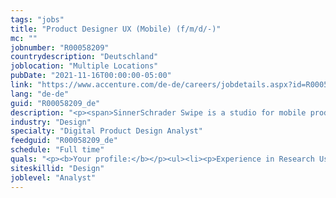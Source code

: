 ```yaml
---
tags: "jobs"
title: "Product Designer UX (Mobile) (f/m/d/-)"
mc: ""
jobnumber: "R00058209"
countrydescription: "Deutschland"
joblocation: "Multiple Locations"
pubDate: "2021-11-16T00:00:00-05:00"
link: "https://www.accenture.com/de-de/careers/jobdetails.aspx?id=R00058209_de"
lang: "de-de"
guid: "R00058209_de"
description: "<p><span>SinnerSchrader Swipe is a studio for mobile product management design and software engineering with offices in Hamburg Berlin and Zurich. We develop digital products – radically user-centered services focusing on mobile touchpoints. Our core competencies are experience design strategy and mobile engineering for iOS and Android. Our portfolio includes companies in sectors such as mobility automotive lifestyle and telecom. Some of our better known clients are Audi Europa Park Motel One VW and Telefónica.</span></p><p></p><p>As a hands-on UX Designer you can be a source of ideas or an aggregator in the intensive cooperation between Product Design Product Strategy Product Engineering and Product and Client Management. If something is new to you you are curious. If something is familiar you show self-critical distance. Your excellent sense of conception and product design drives you to tirelessly search for the best solution. Empathy user-centered thinking and a high understanding of quality characterize you. You quickly find convincing solutions and are a leading creative force in the acquisition of new clients and deliver real added value for our existing clients with your work.</p><p></p><p><b>What you can expect from us:</b></p><ul><li><p>Planning and design of the user experience for our clients' digital products</p></li><li><p>Development of user-centered digital solutions</p></li><li><p>Preparation and facilitation of internal and external workshops</p></li><li><p>Co-design of concepts and strategy for client projects</p></li><li><p>Functional leadership and further development of UX Product Designers (interns and juniors)</p></li><li><p>Client guidance</p></li></ul><p></p><p><b>What we offer:</b></p><ul><li><p>High personal responsibility fast decision-making processes and flat hierarchies</p></li><li><p>Exciting and innovative projects with well-known clients</p></li><li><p>Varied tasks and space for your own ideas</p></li><li><p>Personal and professional development</p></li><li><p>An agile cross-functional and international team</p></li><li><p>Great benefits a pleasant working atmosphere and fun at work</p></li></ul>"
industry: "Design"
specialty: "Digital Product Design Analyst"
feedguid: "R00058209_de"
schedule: "Full time"
quals: "<p><b>Your profile:</b></p><ul><li><p>Experience in Research User Interviews Information Architecture and User Experience</p></li><li><p>High quality standards and accurate work in industry standard tools such as Adobe CC Sketch InVision prototyping tools etc.</p></li><li><p>Independent way of working and the ability to make and represent conceptual decisions</p></li><li><p>Enthusiasm for design and trends and the drive to discover new things and share knowledge</p></li><li><p>Methodological knowledge and practical experience: Design Thinking & Design Sprints</p></li><li><p>A good portion of humor and enjoyment of interdisciplinary teamwork</p></li><li><p>Very good language skills in German and/or English</p></li></ul>"
siteskillid: "Design"
joblevel: "Analyst"
---
```

